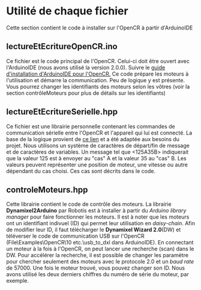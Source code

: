 # Utilité de chaque fichier
Cette section contient le code à installer sur l'OpenCR à partir d'ArduinoIDE

## lectureEtEcritureOpenCR.ino
Ce fichier est le code principal de l'OpenCR. Celui-ci doit être ouvert avec l'ArduinoIDE (nous avons utilisé la version 2.0.0). Suivre le [guide d'installation d'ArduinoIDE pour l'OpenCR.](https://emanual.robotis.com/docs/en/parts/controller/opencr10/#install-on-windows)
Ce code prépare les moteurs à l'utilisation et démarre la communication. Peu de logique y est présente. Vous pourrez changer les identifiants des moteurs selon les vôtres (voir la section contrôleMoteurs pour plus de détails sur les identifiants)

## lectureEtEcritureSerielle.hpp
Ce fichier est une librairie personnelle contenant les commandes de communication sérielle entre l'OpenCR et l'appareil qui lui est connecté. La base de la logique provient de [ce lien](https://forum.arduino.cc/t/pc-arduino-comms-using-python-updated/574496) et a été adaptée aux besoins du projet. Nous utilisons un système de caractères de départ/fin de message et de caractères de variables. Un message tel que <125A35B> indiquerait que la valeur 125 est à envoyer au "cas" A et la valeur 35 au "cas" B. Les valeurs peuvent représenter une position de moteur, une vitesse ou autre dépendant du cas choisi. Ces cas sont décrits dans le code.

## controleMoteurs.hpp
Cette librairie contient le code de contrôle des moteurs. La librairie **Dynamixel2Arduino** par Robotis est à installer à partir du *Arduino library manager* pour faire fonctionner les moteurs.
Il est à noter que les moteurs ont un identifiant indivuel (ID) qui permet leur utilisation en *daisy-chain*. Afin de modifier leur ID, il faut télécharger le **Dynamixel Wizard 2.0**(DW) et téléverser le code de communication USB sur l'OpenCR (File\Examples\OpenCR\10 etc.\usb_to_dxl dans ArduinoIDE). En connectant un moteur à la fois à l'OpenCR, on peut lancer une recherche (scan) dans le DW. Pour accélérer la recherche, il est possible de changer les paramètre pour chercher seulement des moteurs avec le protocole 2.0 et un *baud rate* de 57000. Une fois le moteur trouvé, vous pouvez changer son ID. Nous avons utilisé les deux derniers chiffres du numéro de série du moteur, par exemple. 

